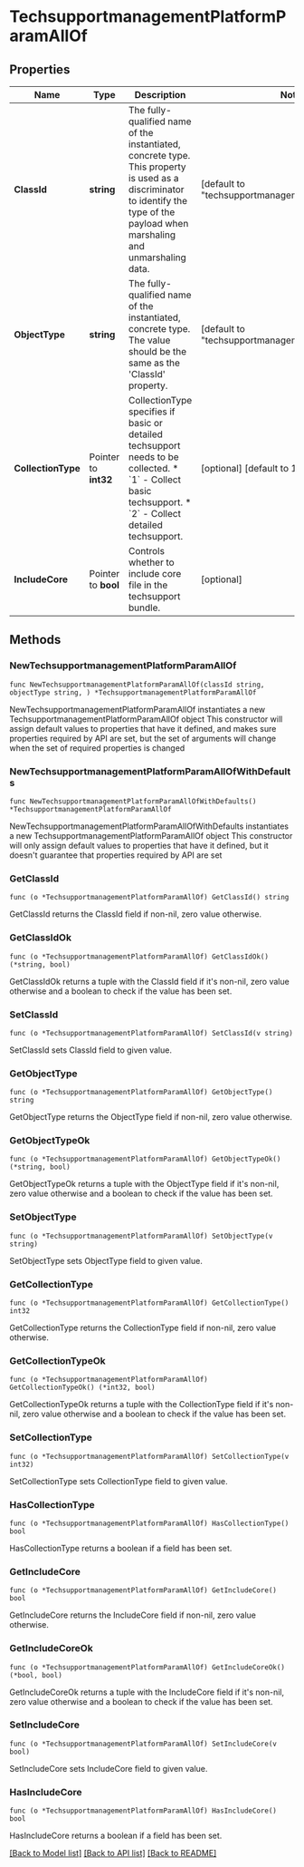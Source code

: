 # TechsupportmanagementPlatformParamAllOf

## Properties

Name | Type | Description | Notes
------------ | ------------- | ------------- | -------------
**ClassId** | **string** | The fully-qualified name of the instantiated, concrete type. This property is used as a discriminator to identify the type of the payload when marshaling and unmarshaling data. | [default to "techsupportmanagement.PlatformParam"]
**ObjectType** | **string** | The fully-qualified name of the instantiated, concrete type. The value should be the same as the &#39;ClassId&#39; property. | [default to "techsupportmanagement.PlatformParam"]
**CollectionType** | Pointer to **int32** | CollectionType specifies if basic or detailed techsupport needs to be collected. * &#x60;1&#x60; - Collect basic techsupport. * &#x60;2&#x60; - Collect detailed techsupport. | [optional] [default to 1]
**IncludeCore** | Pointer to **bool** | Controls whether to include core file in the techsupport bundle. | [optional] 

## Methods

### NewTechsupportmanagementPlatformParamAllOf

`func NewTechsupportmanagementPlatformParamAllOf(classId string, objectType string, ) *TechsupportmanagementPlatformParamAllOf`

NewTechsupportmanagementPlatformParamAllOf instantiates a new TechsupportmanagementPlatformParamAllOf object
This constructor will assign default values to properties that have it defined,
and makes sure properties required by API are set, but the set of arguments
will change when the set of required properties is changed

### NewTechsupportmanagementPlatformParamAllOfWithDefaults

`func NewTechsupportmanagementPlatformParamAllOfWithDefaults() *TechsupportmanagementPlatformParamAllOf`

NewTechsupportmanagementPlatformParamAllOfWithDefaults instantiates a new TechsupportmanagementPlatformParamAllOf object
This constructor will only assign default values to properties that have it defined,
but it doesn't guarantee that properties required by API are set

### GetClassId

`func (o *TechsupportmanagementPlatformParamAllOf) GetClassId() string`

GetClassId returns the ClassId field if non-nil, zero value otherwise.

### GetClassIdOk

`func (o *TechsupportmanagementPlatformParamAllOf) GetClassIdOk() (*string, bool)`

GetClassIdOk returns a tuple with the ClassId field if it's non-nil, zero value otherwise
and a boolean to check if the value has been set.

### SetClassId

`func (o *TechsupportmanagementPlatformParamAllOf) SetClassId(v string)`

SetClassId sets ClassId field to given value.


### GetObjectType

`func (o *TechsupportmanagementPlatformParamAllOf) GetObjectType() string`

GetObjectType returns the ObjectType field if non-nil, zero value otherwise.

### GetObjectTypeOk

`func (o *TechsupportmanagementPlatformParamAllOf) GetObjectTypeOk() (*string, bool)`

GetObjectTypeOk returns a tuple with the ObjectType field if it's non-nil, zero value otherwise
and a boolean to check if the value has been set.

### SetObjectType

`func (o *TechsupportmanagementPlatformParamAllOf) SetObjectType(v string)`

SetObjectType sets ObjectType field to given value.


### GetCollectionType

`func (o *TechsupportmanagementPlatformParamAllOf) GetCollectionType() int32`

GetCollectionType returns the CollectionType field if non-nil, zero value otherwise.

### GetCollectionTypeOk

`func (o *TechsupportmanagementPlatformParamAllOf) GetCollectionTypeOk() (*int32, bool)`

GetCollectionTypeOk returns a tuple with the CollectionType field if it's non-nil, zero value otherwise
and a boolean to check if the value has been set.

### SetCollectionType

`func (o *TechsupportmanagementPlatformParamAllOf) SetCollectionType(v int32)`

SetCollectionType sets CollectionType field to given value.

### HasCollectionType

`func (o *TechsupportmanagementPlatformParamAllOf) HasCollectionType() bool`

HasCollectionType returns a boolean if a field has been set.

### GetIncludeCore

`func (o *TechsupportmanagementPlatformParamAllOf) GetIncludeCore() bool`

GetIncludeCore returns the IncludeCore field if non-nil, zero value otherwise.

### GetIncludeCoreOk

`func (o *TechsupportmanagementPlatformParamAllOf) GetIncludeCoreOk() (*bool, bool)`

GetIncludeCoreOk returns a tuple with the IncludeCore field if it's non-nil, zero value otherwise
and a boolean to check if the value has been set.

### SetIncludeCore

`func (o *TechsupportmanagementPlatformParamAllOf) SetIncludeCore(v bool)`

SetIncludeCore sets IncludeCore field to given value.

### HasIncludeCore

`func (o *TechsupportmanagementPlatformParamAllOf) HasIncludeCore() bool`

HasIncludeCore returns a boolean if a field has been set.


[[Back to Model list]](../README.md#documentation-for-models) [[Back to API list]](../README.md#documentation-for-api-endpoints) [[Back to README]](../README.md)


